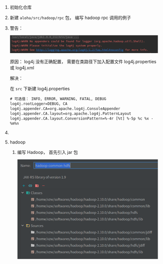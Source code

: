 1. 初始化仓库

2. 新建 `aloha/src/hadoop/rpc` 包， 编写 hadoop rpc 调用的例子

3. 警告：

   ![image-20200423210436659](images/image-20200423210436659.png)

   原因： log4j 没有正确配置， 需要在类路径下加入配置文件 log4j.properties 或 log4j.xml

   解决：

   在 `src` 下新建 log4j.properties

   ```properties
   # 可选值： INFO, ERROR, WARNING, FATAL, DEBUG
   log4j.rootLogger=DEBUG, CA
   log4j.appender.CA=org.apache.log4j.ConsoleAppender
   log4j.appender.CA.layout=org.apache.log4j.PatternLayout
   log4j.appender.CA.layout.ConversionPattern=%-4r [%t] %-5p %c %x - %m%n
   ```

4. 



1. hadoop

   1. 编写 Hadoop， 首先引入 jar 包

      ![image-20200423204445795](images/image-20200423204445795.png)